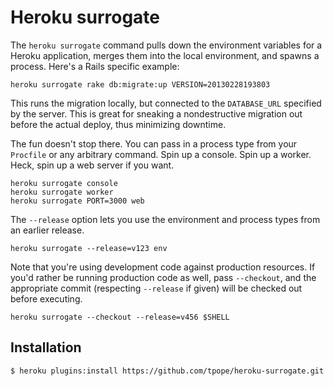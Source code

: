# Heroku surrogate

The `heroku surrogate` command pulls down the environment variables for a
Heroku application, merges them into the local environment, and spawns a
process.  Here's a Rails specific example:

    heroku surrogate rake db:migrate:up VERSION=20130228193803

This runs the migration locally, but connected to the `DATABASE_URL` specified
by the server.  This is great for sneaking a nondestructive migration out
before the actual deploy, thus minimizing downtime.

The fun doesn't stop there.  You can pass in a process type from your
`Procfile` or any arbitrary command.  Spin up a console.  Spin up a worker.
Heck, spin up a web server if you want.

    heroku surrogate console
    heroku surrogate worker
    heroku surrogate PORT=3000 web

The `--release` option lets you use the environment and process types from an
earlier release.

    heroku surrogate --release=v123 env

Note that you're using development code against production resources.  If
you'd rather be running production code as well, pass `--checkout`, and the
appropriate commit (respecting `--release` if given) will be checked out
before executing.

    heroku surrogate --checkout --release=v456 $SHELL

## Installation

    $ heroku plugins:install https://github.com/tpope/heroku-surrogate.git
